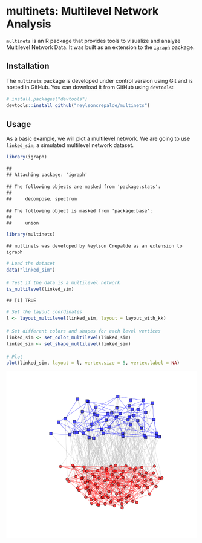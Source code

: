 multinets: Multilevel Network Analysis
================

<!-- README.md is generated from README.Rmd. Please edit that file -->
`multinets` is an R package that provides tools to visualize and analyze Multilevel Network Data. It was built as an extension to the [`igraph`](http://igraph.org/r/) package.

Installation
------------

The `multinets` package is developed under control version using Git and is hosted in GitHub. You can download it from GitHub using `devtools`:

``` r
# install.packages("devtools")
devtools::install_github("neylsoncrepalde/multinets")
```

Usage
-----

As a basic example, we will plot a multilevel network. We are going to use `linked_sim`, a simulated multilevel network dataset.

``` r
library(igraph)
```

    ## 
    ## Attaching package: 'igraph'

    ## The following objects are masked from 'package:stats':
    ## 
    ##     decompose, spectrum

    ## The following object is masked from 'package:base':
    ## 
    ##     union

``` r
library(multinets)
```

    ## multinets was developed by Neylson Crepalde as an extension to igraph

``` r
# Load the dataset
data("linked_sim")

# Test if the data is a multilevel network
is_multilevel(linked_sim)
```

    ## [1] TRUE

``` r
# Set the layout coordinates
l <- layout_multilevel(linked_sim, layout = layout_with_kk)

# Set different colors and shapes for each level vertices
linked_sim <- set_color_multilevel(linked_sim)
linked_sim <- set_shape_multilevel(linked_sim)

# Plot
plot(linked_sim, layout = l, vertex.size = 5, vertex.label = NA)
```

![](README_files/figure-markdown_github/example-1.png)

